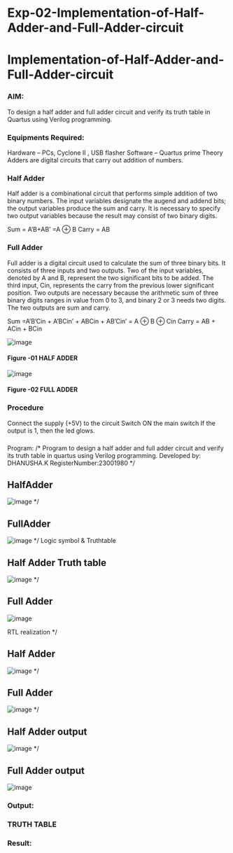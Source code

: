 # Exp-02-Implementation-of-Half-Adder-and-Full-Adder-circuit

# Implementation-of-Half-Adder-and-Full-Adder-circuit
### AIM:
To design a half adder and full adder circuit and verify its truth table in Quartus using Verilog programming.

### Equipments Required:
Hardware – PCs, Cyclone II , USB flasher
Software – Quartus prime
Theory
Adders are digital circuits that carry out addition of numbers.

### Half Adder
Half adder is a combinational circuit that performs simple addition of two binary numbers. The input variables designate the augend and addend bits; the output variables produce the sum and carry. It is necessary to specify two output variables because the result may consist of two binary digits.

Sum = A’B+AB’ =A ⊕ B Carry = AB

### Full Adder
Full adder is a digital circuit used to calculate the sum of three binary bits. It consists of three inputs and two outputs. Two of the input variables, denoted by A and B, represent the two significant bits to be added. The third input, Cin, represents the carry from the previous lower significant position. Two outputs are necessary because the arithmetic sum of three binary digits ranges in value from 0 to 3, and binary 2 or 3 needs two digits. The two outputs are sum and carry.

Sum =A’B’Cin + A’BCin’ + ABCin + AB’Cin’ = A ⊕ B ⊕ Cin Carry = AB + ACin + BCin

 ![image](https://user-images.githubusercontent.com/36288975/163552156-a13e5a56-c638-4110-97d9-8896907c8d25.png)

#### Figure -01 HALF ADDER 


![image](https://user-images.githubusercontent.com/36288975/163552057-b3547877-6d07-45b4-b7e0-bcfebfad9e1d.png)

#### Figure -02 FULL ADDER 

### Procedure

Connect the supply (+5V) to the circuit
Switch ON the main switch
If the output is 1, then the led glows.
### 
Program:
/*
Program to design a half adder and full adder circuit and verify its truth table in quartus using Verilog programming.
Developed by: DHANUSHA.K
RegisterNumber:23001980
*/
## HalfAdder
![image](https://github.com/Dhanusha17/Exp-02-Implementation-of-Half-Adder-and-Full-Adder-circuit/assets/151549957/510634e2-ddab-4944-94e6-a31559667a62)
*/
## FullAdder
![image](https://github.com/Dhanusha17/Exp-02-Implementation-of-Half-Adder-and-Full-Adder-circuit/assets/151549957/13c8c81b-f87e-42d5-8148-dbf4ce61144e)
*/
Logic symbol & Truthtable
## Half Adder Truth table 
![image](https://github.com/Dhanusha17/Exp-02-Implementation-of-Half-Adder-and-Full-Adder-circuit/assets/151549957/df94b0d7-e045-437f-b897-69f4ca2a668d)
*/
## Full Adder
![image](https://github.com/Dhanusha17/Exp-02-Implementation-of-Half-Adder-and-Full-Adder-circuit/assets/151549957/15dfcdad-dc83-474f-a683-b0f82c964a15)

RTL realization
*/ 
## Half Adder
![image](https://github.com/Dhanusha17/Exp-02-Implementation-of-Half-Adder-and-Full-Adder-circuit/assets/151549957/0a6c6f91-2a75-4d45-bdf5-dd6f197cdd8f)
*/
## Full Adder
![image](https://github.com/Dhanusha17/Exp-02-Implementation-of-Half-Adder-and-Full-Adder-circuit/assets/151549957/a468eae2-c987-4d3c-abc1-a9a02cbec942)
*/
## Half Adder output
![image](https://github.com/Dhanusha17/Exp-02-Implementation-of-Half-Adder-and-Full-Adder-circuit/assets/151549957/48930959-a908-4a4b-b115-2e3d6181aa58)
*/
## Full Adder output
![image](https://github.com/Dhanusha17/Exp-02-Implementation-of-Half-Adder-and-Full-Adder-circuit/assets/151549957/8902b436-c5d4-4b2c-a9fc-18f39804b138)


### Output:


### TRUTH TABLE 

### Result:
